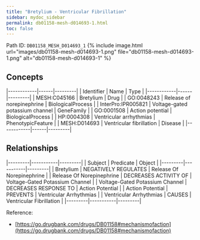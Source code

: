 ```yaml
---
title: "Bretylium - Ventricular Fibrillation"
sidebar: mydoc_sidebar
permalink: db01158-mesh-d014693-1.html
toc: false 
---
```



Path ID: `DB01158_MESH_D014693_1`
{% include image.html url="images/db01158-mesh-d014693-1.png" file="db01158-mesh-d014693-1.png" alt="db01158-mesh-d014693-1" %}

## Concepts

|------------|------|---------|
| Identifier | Name | Type    |
|------------|------|---------|
| MESH:C045166 | Bretylium | Drug |
| GO:0048243 | Release of norepinephrine | BiologicalProcess |
| InterPro:IPR005821 | Voltage-gated potassium channel | GeneFamily |
| GO:0001508 | Action potential | BiologicalProcess |
| HP:0004308 | Ventricular arrhythmias | PhenotypicFeature |
| MESH:D014693 | Ventricular fibrillation | Disease |
|------------|------|---------|

## Relationships

|---------|-----------|---------|
| Subject | Predicate | Object  |
|---------|-----------|---------|
| Bretylium | NEGATIVELY REGULATES | Release Of Norepinephrine |
| Release Of Norepinephrine | DECREASES ACTIVITY OF | Voltage-Gated Potassium Channel |
| Voltage-Gated Potassium Channel | DECREASES RESPONSE TO | Action Potential |
| Action Potential | PREVENTS | Ventricular Arrhythmias |
| Ventricular Arrhythmias | CAUSES | Ventricular Fibrillation |
|---------|-----------|---------|

Reference: 
  - [https://go.drugbank.com/drugs/DB01158#mechanismofaction](https://go.drugbank.com/drugs/DB01158#mechanismofaction)
